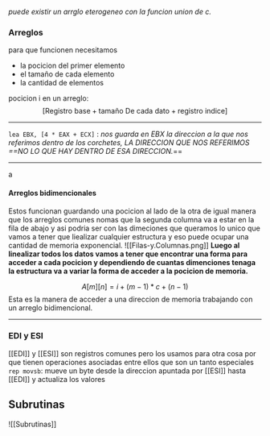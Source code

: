 *puede existir un arrglo eterogeneo con la funcion union de c.*

### Arreglos 
para que funcionen necesitamos 
- la pocicion del primer elemento 
- el tamaño de cada elemento 
- la cantidad de elementos

pocicion i en un arreglo: $$[\text{Registro base} + \text{tamaño De cada dato}+\text{registro indice}]$$

---
`lea EBX, [4 * EAX + ECX]` : *nos guarda en EBX la direccion a la que nos referimos dentro de los corchetes, LA DIRECCION QUE NOS REFERIMOS ==NO LO QUE HAY DENTRO DE ESA DIRECCION.*==

--- 
a
#### Arreglos bidimencionales 
Estos funcionan guardando una pocicion al lado de la otra de igual manera que los arreglos comunes nomas que la segunda columna va a estar en la fila de abajo 
  y asi podria ser con las dimeciones que queramos lo unico que vamos a tener que liealizar cualquier estructura y eso puede ocupar una cantidad de memoria exponencial. 
![[Filas-y.Columnas.png]]
**Luego al linealizar todos los datos vamos a tener que encontrar una forma para acceder a cada pocicion y dependiendo de cuantas dimenciones tenaga la estructura va a variar la forma de acceder a la pocicion de memoria.**

$$A[m][n] = i+(m-1)*c+(n-1)$$
Esta es la manera de acceder a una direccion de memoria trabajando con un arreglo bidimencional.

--- 

### EDI   y   ESI 
[[EDI]] y [[ESI]] son registros comunes pero los usamos para otra cosa por que tienen operaciones asociadas entre ellos que son un tanto especiales 
`rep movsb`: mueve un byte desde la direccion apuntada por [[ESI]] hasta [[EDI]] y actualiza los valores 

## Subrutinas
![[Subrutinas]]
